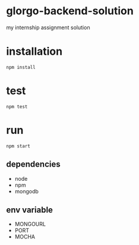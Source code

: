 # glorgo-backend-solution
my internship assignment solution 
# installation 
 ```
 npm install
 ```
# test
 ```
 npm test
 ```
# run
```
npm start
```
## dependencies
 - node
 - npm
 - mongodb
## env variable
- MONGOURL 
- PORT
- MOCHA
